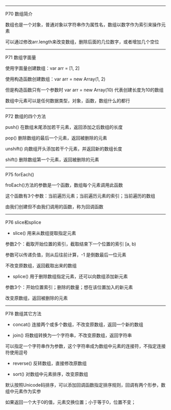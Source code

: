 -------
P70 数组简介

数组也是一个对象，普通对象以字符串作为属性名，数组以数字作为索引来操作元素

可以通过修改arr.length来改变数组，删除后面的几位数字，或者增加几个空位

-------
P71 数组字面量

使用字面量创建数组：var arr = [1, 2]

使用构造函数创建数组：var arr = new Array(1, 2)

但是构造函数只有一个参数时 var arr = new Array(10) 代表创建长度为10的数组

数组中元素可以是任何数据类型，对象，函数，数组什么的都行

-------
P72 数组的四个方法

push() 在数组末尾添加若干元素，返回添加之后数组的长度

pop() 删除数组的最后一个元素，返回被删除的元素

unshift() 向数组开头添加若干个元素，并返回新的数组长度

shift() 删除数组第一个元素，返回被删除的元素

-------
P75 forEach()

froEach()方法的参数是一个函数，数组每个元素调用此函数

这个函数有3个参数：当前遍历元素；当前遍历元素的索引；当前遍历的数组

由我们创建但不由我们调用的函数，称为回调函数

-------
P76 slice和splice

* slice() 用来从数组提取指定元素

参数2个：截取开始位置的索引，截取结束下一个位置的索引 [a, b)

参数可以传递负值，则从后往前计算，-1 是倒数最后一位元素

不改变原数组，返回截取出来的数组

* splice() 用于删除数组指定元素，还可以向数组添加新元素

参数3个：开始位置索引；删除的数量；想在该位置加入的新元素

改变原数组，返回被删除的元素

-------
P78 数组其它方法

* concat() 连接两个或多个数组，不改变原数组，返回一个新的数组

* join() 将数组转换为一个字符串，不改变原数组，返回字符串

可以指定一个字符串作为参数，这个字符串成为数组中元素的连接符，不指定连接符使用逗号

* reverse() 反转数组，直接修改原数组

* sort() 对数组中元素排序，改变原数组

默认按照Unicode码排序，可以添加回调函数指定排序规则，回调有两个形参，数组中元素作为实参

如果返回一个大于0的值，元素交换位置；小于等于0，位置不变；
























